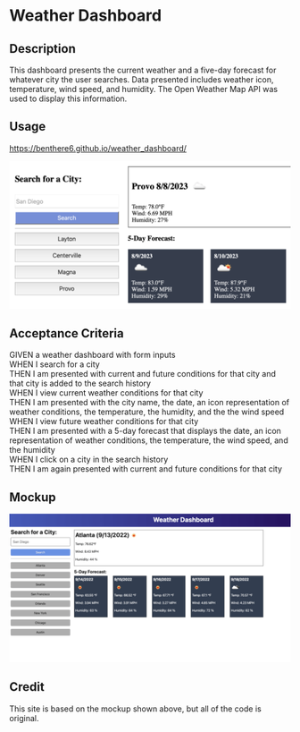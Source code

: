 # Weather Dashboard

## Description 

This dashboard presents the current weather and a five-day forecast for whatever city the user searches. Data presented includes weather icon, temperature, wind speed, and humidity. The Open Weather Map API was used to display this information. 

## Usage

https://benthere6.github.io/weather_dashboard/

![Screenshot](./assets/images/weather-dashboard-screenshot.png)

## Acceptance Criteria

GIVEN a weather dashboard with form inputs<br>
WHEN I search for a city<br>
THEN I am presented with current and future conditions for that city and that city is added to the search history<br>
WHEN I view current weather conditions for that city<br>
THEN I am presented with the city name, the date, an icon representation of weather conditions, the temperature, the humidity, and the the wind speed<br>
WHEN I view future weather conditions for that city<br>
THEN I am presented with a 5-day forecast that displays the date, an icon representation of weather conditions, the temperature, the wind speed, and the humidity<br>
WHEN I click on a city in the search history<br>
THEN I am again presented with current and future conditions for that city<br>

## Mockup

![Mockup Image](./assets/images/mockup.png)

## Credit

This site is based on the mockup shown above, but all of the code is original.